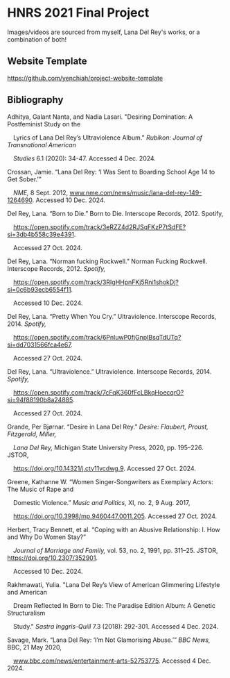 # HNRS 2021 Final Project
Images/videos are sourced from myself, Lana Del Rey's works, or a combination of both!

## Website Template
https://github.com/yenchiah/project-website-template

## Bibliography

Adhitya, Galant Nanta, and Nadia Lasari. "Desiring Domination: A Postfeminist Study on the 
	
&emsp;Lyrics of Lana Del Rey’s Ultraviolence Album." <em>Rubikon: Journal of Transnational American 
	
&emsp;Studies</em> 6.1 (2020): 34-47. Accessed 4 Dec. 2024.<br>

Crossan, Jamie. “Lana Del Rey: ‘I Was Sent to Boarding School Age 14 to Get Sober.’” 

&emsp;<em>NME,</em> 8 Sept. 2012, www.nme.com/news/music/lana-del-rey-149-1264690. Accessed 10 Dec. 2024.<br>
  
Del Rey, Lana. “Born to Die.” Born to Die. Interscope Records, 2012. <en>Spotify,</em>

&emsp;https://open.spotify.com/track/3eRZZ4d2RJSqFKzP7tSdFE?si=3db4b558c39e4391. 

&emsp;Accessed 27 Oct. 2024.<br>

Del Rey, Lana. “Norman fucking Rockwell.” Norman Fucking Rockwell. Interscope Records, 2012. <em>Spotify,</em> 

&emsp;https://open.spotify.com/track/3RIgHHpnFKj5Rni1shokDj?si=0c6b93ecb6554f11. 

&emsp;Accessed 10 Dec. 2024.<br>
  
Del Rey, Lana. “Pretty When You Cry.” Ultraviolence. Interscope Records, 2014. <em>Spotify,</em>

&emsp;https://open.spotify.com/track/6PnluwP0fjGnpIBsqTdUTq?si=dd7031566fca4e67. 

&emsp;Accessed 27 Oct. 2024.<br>
  
Del Rey, Lana. “Ultraviolence.” Ultraviolence. Interscope Records, 2014. <em>Spotify,</em>

&emsp;https://open.spotify.com/track/7cFqK360fFcLBkqHoecqrO?si=94f88190b8a24885. 

&emsp;Accessed 27 Oct. 2024.<br>

Grande, Per Bjørnar. “Desire in Lana Del Rey.” <em>Desire: Flaubert, Proust, Fitzgerald, Miller, 

&emsp;Lana Del Rey,</em> Michigan State University Press, 2020, pp. 195–226. JSTOR, 

&emsp;https://doi.org/10.14321/j.ctv11vcdwg.9. Accessed 27 Oct. 2024.<br>

Greene, Kathanne W. “Women Singer-Songwriters as Exemplary Actors: The Music of Rape and 

&emsp;Domestic Violence.” <em>Music and Politics,</em> XI, no. 2, 9 Aug. 2017, 

&emsp;https://doi.org/10.3998/mp.9460447.0011.205. Accessed 27 Oct. 2024.<br>

Herbert, Tracy Bennett, et al. “Coping with an Abusive Relationship: I. How and Why Do Women Stay?” 

&emsp;<em>Journal of Marriage and Family,</em> vol. 53, no. 2, 1991, pp. 311–25. JSTOR, https://doi.org/10.2307/352901. 

&emsp;Accessed 10 Dec. 2024.<br>
  
Rakhmawati, Yulia. "Lana Del Rey’s View of American Glimmering Lifestyle and American 

&emsp;Dream Reflected In Born to Die: The Paradise Edition Album: A Genetic Structuralism 

&emsp;Study." <em>Sastra Inggris-Quill</em> 7.3 (2018): 292-301. Accessed 4 Dec. 2024.<br>
  
Savage, Mark. “Lana Del Rey: ‘I’m Not Glamorising Abuse.’” <em>BBC News,</em> BBC, 21 May 2020, 
  
&emsp;www.bbc.com/news/entertainment-arts-52753775. Accessed 4 Dec. 2024.
